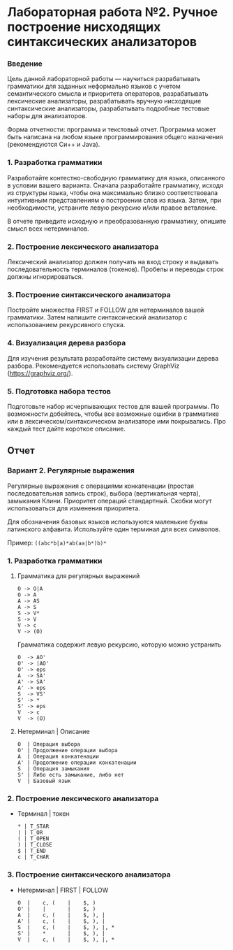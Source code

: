 # Лабораторная работа №2. Ручное построение нисходящих синтаксических анализаторов

### Введение

Цель данной лабораторной работы — научиться разрабатывать грамматики для заданных неформально языков с учетом
семантического
смысла и приоритета операторов, разрабатывать лексические анализаторы, разрабатывать вручную нисходящие синтаксические
анализаторы,
разрабатывать подробные тестовые наборы для анализаторов.

Форма отчетности: программа и текстовый отчет. Программа может
быть написана на любом языке программирования общего назначения
(рекомендуются Си++ и Java).

### 1. Разработка грамматики

Разработайте контестно-свободную грамматику для языка, описанного в условии вашего варианта. Сначала разработайте
грамматику, исходя из структуры языка, чтобы она максимально близко соответствовала интуитивным представлениям о
построении слов из языка. Затем,
при необходимости, устраните левую рекурсию и/или правое ветвление.

В отчете приведите исходную и преобразованную грамматику, опишите смысл всех нетерминалов.

### 2. Построение лексического анализатора

Лексический анализатор должен получать на вход строку и выдавать
последовательность терминалов (токенов). Пробелы и переводы строк
должны игнорироваться.

### 3. Построение синтаксического анализатора

Постройте множества FIRST и FOLLOW для нетерминалов вашей
грамматики. Затем напишите синтаксический анализатор с использованием рекурсивного спуска.

### 4. Визуализация дерева разбора

Для изучения результата разработайте систему визуализации
дерева разбора. Рекомендуется использовать систему GraphViz
(https://graphviz.org/).

### 5. Подготовка набора тестов

Подготовьте набор исчерпывающих тестов для вашей программы.
По возможности добейтесь, чтобы все возможные ошибки в грамматике
или в лексическом/синтаксическом анализаторе ими покрывались. Про
каждый тест дайте короткое описание.

## Отчет

### Вариант 2. Регулярные выражения

Регулярные выражения с операциями конкатенации (простая последовательная запись строк), выбора (вертикальная черта),
замыкания
Клини. Приоритет операций стандартный. Скобки могут использоваться
для изменения приоритета.

Для обозначения базовых языков используются маленькие буквы латинского алфавита. Используйте один терминал для всех
символов.

Пример: `((abc*b|a)*ab(aa|b*)b)*`

### 1. Разработка грамматики

1. Грамматика для регулярных выражений
    ``` 
    O -> O|A
    O -> A
    A -> AS
    A -> S
    S -> V*
    S -> V
    V -> c
    V -> (O)
    ```

   Грамматика содержит левую рекурсию, которую можно устранить

    ```
    O  -> AO'
    O' -> |AO'
    O' -> eps
    A  -> SA'
    A' -> SA'
    A' -> eps
    S  -> VS'
    S' -> *
    S' -> eps
    V  -> c
    V  -> (O)
    ```

2. Нетерминал | Описание
    ```
    O  | Операция выбора
    O' | Продолжение операции выбора
    A  | Операция конкатенации
    A' | Продолжение операции конкатенации
    S  | Операция замыкания
    S' | Либо есть замыкание, либо нет
    V  | Базовый язык
    ```

### 2. Построение лексического анализатора

- Терминал | токен
    ```
    * | T_STAR
    | | T_OR
    ( | T_OPEN
    ) | T_CLOSE
    $ | T_END
    c | T_CHAR
    ```

### 3. Построение синтаксического анализатора

- Нетерминал | FIRST | FOLLOW
    ```
    O  |    c, (    |    $, )
    O' |    |       |    $, )
    A  |    c, (    |    $, ), |
    A' |    c, (    |    $, ), |
    S  |    c, (    |    $, ), |, *
    S' |    *       |    $, ), |
    V  |    c, (    |    $, ), |, *
    ```



